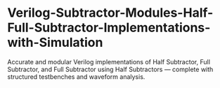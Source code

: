 # Verilog-Subtractor-Modules-Half-Full-Subtractor-Implementations-with-Simulation
Accurate and modular Verilog implementations of Half Subtractor, Full Subtractor, and Full Subtractor using Half Subtractors — complete with structured testbenches and waveform analysis.
